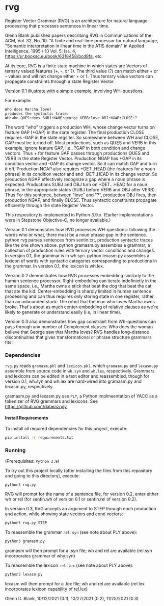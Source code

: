 rvg
===
Register Vector Grammar (RVG) is an architecture for natural language processing that processes sentences in linear time.

Glenn Blank published papers describing RVG in Communications of the ACM, Vol. 32, No. 10. "A finite and real-time processor for natural language,
"Semantic interpretation in linear time in the ATIS domain" in Applied Intelligence, 1995 / 10 Vol. 5; Iss. 4, https://ur.booksc.eu/book/6318458/bcd8fa, etc.

At its core, RVG is a finite state machine in which states are Vectors of ternary valued features (+, -, or ?).
The third value (?) can match either + or - values and will not change either + or 1. 
Thus ternary value vectors can propagate constraints through a state Register Vector.

Version 0.1 illustrate with a simple example, involving WH-questions.

For example:

```
Who does Marcha love?
produces the syntactic trace:
WH:who QUES:does SUBJ:NAME:george VERB:love OBJ:NGAP:CLOSE:? 
```

The word "who" triggers a production WH, whose change vector turns on feature GAP (+GAP) in the state register.
The final production CLOSE requires -GAP in the state regsiter. So somewhere between WH and CLOSE, GAP must be turned off.
Most productions, such as QUES and VERB in this example, ignore feature GAP, i.e., ?GAP in both condition and change vectors.
Thus + for feature GAP passes through productions QUES and VERB in the state Register Vector.
Production NGAP has +GAP in its condition vector and -GAP its change vector. So it can match GAP and turn it off. 
Production NGAP also requires +DET..HEAD (the features for a noun phrase) in its condition vector and and -DET..HEAD in its change vector.
So production NGAP effectively recognize a gap where a noun phrase is expected.
Productions SUBJ and OBJ turn on +DET.. HEAD for a noun phrase, in the appropriate states (SUBJ before VERB and OBJ after VERB).
Thus For this sentence, between "love" and "?", production OBJ fires, then production NGAP, and finally CLOSE.
Thus syntactic constraints propagate efficiently through the state Register Vector.

This respository is implemented in Python 3.9.x. (Earlier implementations were in Stepstone Objective-C, no longer available.)

Version 0.1 demonstates how RVG processes WH-questions: following the words who or what, there must be a noun phrase gap in the sentence.
python rvg parses sentences from sentin.txt, production syntactic traces like the one shown above.
python gramasm.py assembles a grammar, a collection of production rules with ternary vector conditions and changes. In versjon 0.1, the grammar is in wh.syn.
python lexasm.py assembles a lexicon of words with syntactic categories corresponding to productions in the grammar. In version 0.1, the lexicon is wh.lex.

Version 0.2 demonstrates how RVG processes embedding similarly to the human sentence proecssor. Right-embedding can iterate indefinietly in the same space, i.e., 
Martha owns a stick that beat the dog that beat the cat that ate the kid.
Center-embedding is sharply limited in human sentence processing and can thus requires only storing state in one register, rather than an unbounded stack:
The robot that the man who loves Martha owns broke. 
That's about as much center-embedding of relative clauses as we're likely to generate or understand easily (i.e, in linear time).

Version 0.3 also demonstrates how gap constraint from Wh-questions can pass through any number of Complement clauses:
Who does the woman believe that George saw that Martha loves?
RVG handles long-distance discontinuities that gives transformational or phrase structure grammars fits! 

### Dependencies

`rvg.py` reads `gramasm.pkl` and `lexicon.pkl`, which `gramasm.py` and `lexasm.py` assemble from source code in `wh.syn` and `wh.lex`, respectively. Grammars and lexicons can be edited in a text editor and reassembled, though for version 0.1, wh.syn and wh.lex are hard-wired into gramasm.py and lexasm.py, respectively.

gramasm.py and lexasm.py use `PLY`, a Python implmeentation of YACC as a tokenizer of RVG grammars and lexicons. See https://github.com/dabeaz/ply

#### Install Requirements

To install all required dependencies for this project, execute:

```bash
pip install -r requirements.txt
```

### Running

(Prerequisites: `Python 3.9`)

To try out this project locally (after installing the files from this repository and going to this directory), execute:

```bash
python3 rvg.py
```
RVG will prompt for the name of a sentence file, for version 0.2, enter either wh or rel (for sentin.wh of version 0.1 or sentin.rel of version 0.2).

In version 0.3, RVG accepts an argument to STEP through each production and action, while showing state vectors and cond vectors:

```bash
python3 rvg.py STEP
```
To reassemble the grammar `rel.syn` (see note about PLY above):

```bash
python3 gramasm.py
```

gramasm will then prompt for a .syn file; wh and rel are available (rel.syn incorporates grammar of why.syn)

To reassemble the lexicon `rel.lex` (see note about PLY above):

```bash 
python3 lexasm.py
```

lexasm will then prompt for a .lex file; wh and rel are available (rel.lex incorporates lexicon capability of rel.lex)

Glenn D. Blank, 10/12/2021 (0.1), 10/27/2021 (0.2), 11/25/2021 (0.3)